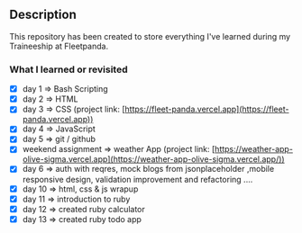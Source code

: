 ## Description
This repository has been created to store everything I've learned during my Traineeship at Fleetpanda.

### What I learned or revisited
- [x] day 1 => Bash Scripting
- [x] day 2 => HTML
- [x] day 3 => CSS (project link: [https://fleet-panda.vercel.app](https://fleet-panda.vercel.app))
- [x] day 4 => JavaScript
- [x] day 5 => git / github
- [x] weekend assignment => weather App (project link: [https://weather-app-olive-sigma.vercel.app](https://weather-app-olive-sigma.vercel.app/))
- [x] day 6 => auth with reqres, mock blogs from jsonplaceholder ,mobile responsive design, validation improvement and refactoring 
  ....
- [x] day 10 => html, css & js wrapup
- [x] day 11 => introduction to ruby
- [x] day 12 => created ruby calculator
- [x] day 13 => created ruby todo app
